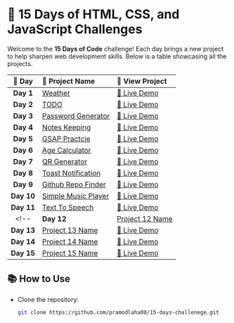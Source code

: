 # 🚀 15 Days of HTML, CSS, and JavaScript Challenges

Welcome to the **15 Days of Code** challenge! Each day brings a new project to help sharpen web development skills. Below is a table showcasing all the projects.

| 📅 **Day** | 📝 **Project Name** | 🔗 **View Project** |
|:---------:|:-------------------|:-------------------|
| **Day 1** | [Weather](./Day1_Weather) | [🔗 Live Demo](https://pramodlaha08.github.io/15-days-challenege/Day1_Weather/) |
| **Day 2** | [TODO](./Day2_Todo) | [🔗 Live Demo](https://pramodlaha08.github.io/15-days-challenege/Day2_Todo/) |
| **Day 3** | [Password Generator](./Day3_RandomPasswordGenerator) | [🔗 Live Demo](https://pramodlaha08.github.io/15-days-challenege/Day3_RandomPasswordGenerator/) |
| **Day 4** | [Notes Keeping](./Day4_NotesSaving) | [🔗 Live Demo](https://pramodlaha08.github.io/15-days-challenege/Day4_NotesSaving/) |
| **Day 5** | [GSAP Practcie](./Day5_GsapLearning) | [🔗 Live Demo](https://pramodlaha08.github.io/15-days-challenege/Day5_GsapLearning/) |
| **Day 6** | [Age Calculator](./Day6_AgeCalculator) | [🔗 Live Demo](https://pramodlaha08.github.io/15-days-challenege/Day6_AgeCalculator/) |
| **Day 7** | [QR Generator](./Day7_QrGenerator) | [🔗 Live Demo](https://pramodlaha08.github.io/15-days-challenege/Day7_QrGenerator/) |
| **Day 8** | [Toast Notification](./Day8_ToastNotification) | [🔗 Live Demo](https://pramodlaha08.github.io/15-days-challenege/Day8_ToastNotification/) |
| **Day 9** | [Github Repo Finder](./Day9_GithubRepoFinder) | [🔗 Live Demo](https://pramodlaha08.github.io/15-days-challenege/Day9_GithubRepoFinder/) |
| **Day 10** | [Simple Music Player](./Day10_MusicPlayer) | [🔗 Live Demo](https://pramodlaha08.github.io/15-days-challenege/Day10_MusicPlayer/) |
| **Day 11** | [Text To Speech](./Day11_TextToSpeech) | [🔗 Live Demo](https://pramodlaha08.github.io/15-days-challenege/Day11_TextToSpeech/) |
<!-- | **Day 12** | [Project 12 Name](./day12) | [🔗 Live Demo](#) |
| **Day 13** | [Project 13 Name](./day13) | [🔗 Live Demo](#) |
| **Day 14** | [Project 14 Name](./day14) | [🔗 Live Demo](#) |
| **Day 15** | [Project 15 Name](./day15) | [🔗 Live Demo](#) | -->

## 📚 How to Use
- Clone the repository:
  ```bash
  git clone https://github.com/pramodlaha08/15-days-challenege.git